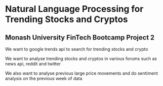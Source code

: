 # Natural Language Processing for Trending Stocks and Cryptos
## Monash University FinTech Bootcamp Project 2


We want to google trends api to search for trending stocks and crypto 

We want to analyse trending stocks and cryptos in various forums such as news api, reddit and twitter

We also want to analyse previous large price movements and do sentiment analysis on the previous week of data